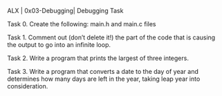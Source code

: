  ALX | 0x03-Debugging| Debugging Task

Task 0. Create the following: main.h and main.c files

Task 1. Comment out (don’t delete it!) the part of the code that is causing the output to go into an infinite loop.

Task 2. Write a program that prints the largest of three integers.

Task 3. Write a program that converts a date to the day of year and determines how many days are left in the year, taking leap year into consideration.

